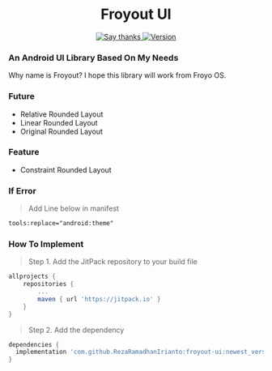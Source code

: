 <h1 align="center">
<br/>
Froyout UI
</h1>
<p align="center">
  <a href="https://github.com/RezaRamadhanIrianto/froyout-ui/stargazers">
    <img src="https://img.shields.io/badge/Say%20Thanks-👍-1EAEDB.svg" alt="Say thanks">
  </a>
  <a href="https://jitpack.io/#RezaRamadhanIrianto/froyout-ui">
    <img src="https://jitpack.io/v/RezaRamadhanIrianto/froyout-ui.svg" alt="Version"/>
  </a>
</p>

### An Android UI Library Based On My Needs
Why name is Froyout? I hope this library will work from Froyo OS.

### Future
- Relative Rounded Layout 
- Linear Rounded Layout 
- Original Rounded Layout 

### Feature
- Constraint Rounded Layout 

### If Error
> Add Line below in manifest
```xml
tools:replace="android:theme"
```

### How To Implement
> Step 1. Add the JitPack repository to your build file

```gradle
allprojects {
	repositories {
		...
		maven { url 'https://jitpack.io' }
	}
}
  ```
  > Step 2. Add the dependency
  ```gradle
dependencies {
	implementation 'com.github.RezaRamadhanIrianto:froyout-ui:newest_version'
}
  ```
